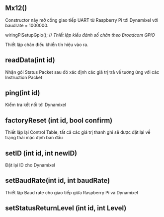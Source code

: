 ## Mx12() ##

Constructor này mở cổng giao tiếp UART từ Raspberry Pi tới Dynamixel với baudrate = 1000000. 

wiringPiSetupGpio();	// *Thiết lập kiểu đánh số chân theo Broadcom GPIO*

Thiết lập chân điều khiển tín hiệu vào ra.


## readData(int id) ##

Nhận gói Status Packet sau đó xác định các giá trị trả về tương ứng với các Instruction Packet

## ping(int id) ##

Kiểm tra kết nối tới Dynamixel

## factoryReset (int id, bool confirm) ##

Thiết lập lại Control Table, tất cả các giá trị thanh ghi sẽ được đặt lại về trạng thái mặc định ban đầu

## setID (int id, int newID) ##

Đặt lại ID cho Dynamixel

## setBaudRate(int id, int baudRate) ##

Thiết lập Baud rate cho giao tiếp giữa Raspberry Pi và Dynamixel

## setStatusReturnLevel (int id, int Level) ##







